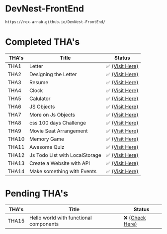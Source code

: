 # DevNest-FrontEnd

```bash
https://rex-arnab.github.io/DevNest-FrontEnd/
```

# Completed THA's

|THA's| Title                         | Status                                                                |
|--| ------------------------------ | --------------------------------------------------------------------- |
|THA1| Letter                         | ✅ [(Visit Here)](https://rex-arnab.github.io/DevNest-FrontEnd/Day01)  |
|THA2| Designing the Letter           | ✅ [(Visit Here)](https://rex-arnab.github.io/DevNest-FrontEnd/Day02)  |
|THA3| Resume                         | ✅ [(Visit Here)](https://rex-arnab.github.io/DevNest-FrontEnd/Day03)  |
|THA4| Clock                          | ✅ [(Visit Here)](https://rex-arnab.github.io/DevNest-FrontEnd/Day04)  |
|THA5| Calulator                      | ✅ [(Visit Here)](https://rex-arnab.github.io/DevNest-FrontEnd/Day05)  |
|THA6| JS Objects                     | ✅ [(Visit Here)](https://rex-arnab.github.io/DevNest-FrontEnd/Day06)  |
|THA7| More on Js Objects             | ✅ [(Visit Here)](https://rex-arnab.github.io/DevNest-FrontEnd/Day07)  |
|THA8| css 100 days Challenge         | ✅ [(Visit Here)](https://rex-arnab.github.io/DevNest-FrontEnd/Day08)  |
|THA9| Movie Seat Arrangement         | ✅ [(Visit Here)](https://rex-arnab.github.io/DevNest-FrontEnd/Day09)  |
|THA10| Memory Game                    | ✅ [(Visit Here)](https://rex-arnab.github.io/DevNest-FrontEnd/Day10) |
|THA11| Awesome Quiz                   | ✅ [(Visit Here)](https://rex-arnab.github.io/DevNest-FrontEnd/Day11) |
|THA12| Js Todo List with LocalStorage | ✅ [(Visit Here)](https://rex-arnab.github.io/DevNest-FrontEnd/Day12) |
|THA13| Create a Website with API      | ✅ [(Visit Here)](https://rex-arnab.github.io/DevNest-FrontEnd/Day13) |
|THA14| Make something with Events      | ✅ [(Visit Here)](https://rex-arnab.github.io/DevNest-FrontEnd/Day14) |

# Pending THA's

|THA's| Title                                  | Status                                        |
|--   | -------------------------------------- | --------------------------------------------- | 
|THA15| Hello world with functional components | ❌ [(Check Here)](https://codesandbox.io/s/1-bare-bones-react-v46lz?file=%2Findex.html) |
